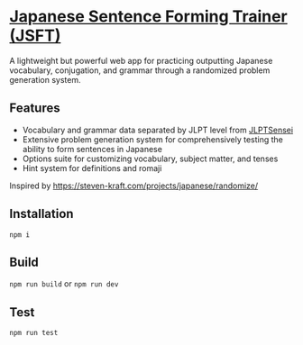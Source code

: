 # [Japanese Sentence Forming Trainer (JSFT)](https://noahtn.github.io/JSFT/)

A lightweight but powerful web app for practicing outputting Japanese vocabulary, conjugation, and grammar through a randomized problem generation system.


## Features
- Vocabulary and grammar data separated by JLPT level from [JLPTSensei](https://jlptsensei.com/)
- Extensive problem generation system for comprehensively testing the ability to form sentences in Japanese
- Options suite for customizing vocabulary, subject matter, and tenses
- Hint system for definitions and romaji

Inspired by https://steven-kraft.com/projects/japanese/randomize/


## Installation
```npm i```

## Build
```npm run build``` or ```npm run dev```

## Test
```npm run test```